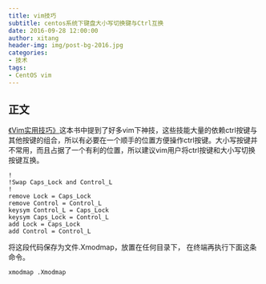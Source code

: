 ```yaml
---
title: vim技巧
subtitle: centos系统下键盘大小写切换键与Ctrl互换
date: 2016-09-28 12:00:00
author: xitang
header-img: img/post-bg-2016.jpg
categories:
- 技术
tags:
- CentOS vim
---
```



## 正文
[《Vim实用技巧》](https://book.douban.com/subject/25869486/)这本书中提到了好多vim下神技，这些技能大量的依赖ctrl按键与其他按键的组合，所以有必要在一个顺手的位置方便操作ctrl按键。大小写按键并不常用，而且占据了一个有利的位置，所以建议vim用户将ctrl按键和大小写切换按键互换。

```
!
!Swap Caps_Lock and Control_L
!
remove Lock = Caps_Lock
remove Control = Control_L
keysym Control_L = Caps_Lock
keysym Caps_Lock = Control_L
add Lock = Caps_Lock
add Control = Control_L
```
将这段代码保存为文件.Xmodmap，放置在任何目录下，
在终端再执行下面这条命令。

```
xmodmap .Xmodmap
```
